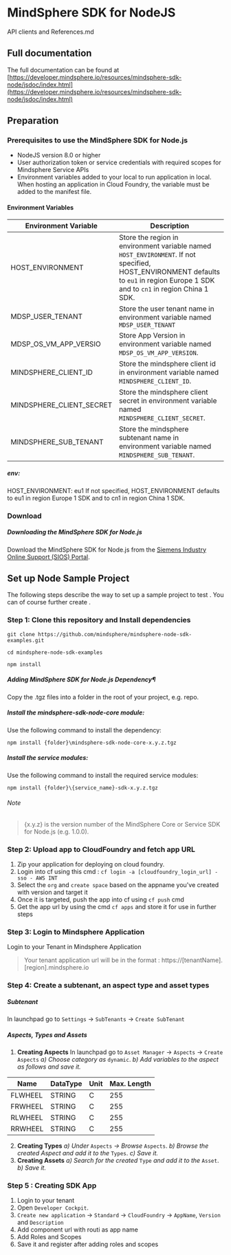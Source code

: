 # MindSphere SDK for NodeJS # 
API clients and References.md

## Full documentation

The full documentation can be found at [https://developer.mindsphere.io/resources/mindsphere-sdk-node/jsdoc/index.html](https://developer.mindsphere.io/resources/mindsphere-sdk-node/jsdoc/index.html)

## Preparation
### Prerequisites to use the MindSphere SDK for Node.js ###
- NodeJS version 8.0 or higher
- User authorization token or service credentials with required scopes for Mindsphere Service APIs
- Environment variables added to your local to run application in local. When hosting an application in Cloud Foundry, the variable must be added to the manifest file.
#### Environment Variables ####
| Environment Variable | Description |
|--------------|--------------|
| HOST_ENVIRONMENT | Store the region in environment variable named `HOST_ENVIRONMENT`. If not specified, HOST_ENVIRONMENT defaults to `eu1` in region Europe 1 SDK and to `cn1` in region China 1 SDK.
| MDSP_USER_TENANT | Store the user tenant name in environment variable named `MDSP_USER_TENANT` |.
| MDSP_OS_VM_APP_VERSIO| Store App Version in environment variable named `MDSP_OS_VM_APP_VERSION`. | 
| MINDSPHERE_CLIENT_ID | Store the mindsphere client id in environment variable named `MINDSPHERE_CLIENT_ID`. |
| MINDSPHERE_CLIENT_SECRET | Store the mindsphere client secret in environment variable named `MINDSPHERE_CLIENT_SECRET`. |
| MINDSPHERE_SUB_TENANT | Store the mindsphere subtenant name in environment variable named `MINDSPHERE_SUB_TENANT`. |


##### env:
  HOST_ENVIRONMENT: eu1
If not specified, HOST_ENVIRONMENT defaults to eu1 in region Europe 1 SDK and to cn1 in region China 1 SDK.

### Download
##### Downloading the MindSphere SDK for Node.js
Download the MindSphere SDK for Node.js from the [Siemens Industry Online Support (SIOS) Portal](https://support.industry.siemens.com/cs/document/109757603/mindsphere-sdk-for-java-and-node-js?dti=0&lc=en-US).

## Set up Node Sample Project

The following steps describe the way to set up a sample project to test . You can of course further create .

### Step 1: Clone this repository and Install dependencies
```
git clone https://github.com/mindsphere/mindsphere-node-sdk-examples.git
```
```
cd mindsphere-node-sdk-examples
```
```
npm install
```
##### Adding MindSphere SDK for Node.js Dependency¶
Copy the .tgz files into a folder in the root of your project, e.g. repo.

##### Install the mindsphere-sdk-node-core module:
Use the following command to install the dependency:
~~~
npm install {folder}\mindsphere-sdk-node-core-x.y.z.tgz
~~~
##### Install the service modules:
Use the following command to install the required service modules:
~~~
npm install {folder}\{service_name}-sdk-x.y.z.tgz
~~~
###### Note
> {x.y.z} is the version number of the MindSphere Core or Service SDK for Node.js (e.g. 1.0.0).

### Step 2: Upload app to CloudFoundry and fetch app URL
1. Zip your application for deploying on cloud foundry.
2. Login into cf using this cmd  : `cf login -a [cloudfoundry_login_url] -sso - AWS INT`
3. Select the `org` and `create space` based on the appname you've created with version and target it
4. Once it is targeted, push the app into cf using `cf push` cmd
5. Get the app url by using the cmd `cf apps` and store it for use in further steps

### Step 3: Login to Mindsphere Application
Login to your Tenant in Mindsphere Application
> Your tenant application url will be in the format : https://[tenantName].[region].mindsphere.io

### Step 4: Create a subtenant, an aspect type and asset types
##### Subtenant
In launchpad go to `Settings` -> `SubTenants` -> `Create SubTenant`
##### Aspects, Types and Assets
1. **Creating Aspects**
In launchpad go to `Asset Manager` -> `Aspects` -> `Create Aspects`
*a)   Choose category as* `dynamic`.
*b)  Add variables to the aspect as follows and save it.*

| Name | DataType | Unit | Max. Length |
|--------------|--------------|--------------|--------------|
| FLWHEEL | STRING | C | 255 |
| FRWHEEL | STRING | C | 255 |
| RLWHEEL | STRING | C | 255 |
| RRWHEEL | STRING | C | 255 |
2. **Creating Types**
*a) Under* `Aspects` *-> Browse* `Aspects`.
*b) Browse the created Aspect and add it to the* `Types`.
*c) Save it.*
3. **Creating Assets**
*a)  Search for the created* `Type` *and add it to the* `Asset`.
*b) Save it.*

### Step 5 : Creating SDK App
1. Login to your tenant
2. Open `Developer Cockpit`.
3. `Create new application` -> `Standard` -> `CloudFoundry` -> `AppName`, `Version` and `Description`
4. Add component url with routi as app name
5. Add Roles and Scopes
6. Save it and register after adding roles and scopes